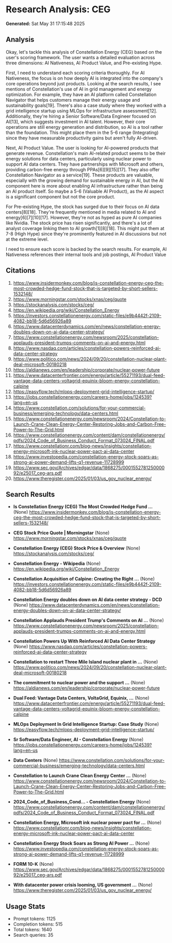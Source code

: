# Research Analysis: CEG

**Generated:** Sat May 31 17:15:48 2025

## Analysis

<think>
Okay, let's tackle this analysis of Constellation Energy (CEG) based on the user's scoring framework. The user wants a detailed evaluation across three dimensions: AI Nativeness, AI Product Value, and Pre-existing Hype. 

First, I need to understand each scoring criteria thoroughly. For AI Nativeness, the focus is on how deeply AI is integrated into the company's core operations beyond just products. Looking at the search results, I see mentions of Constellation's use of AI in grid management and energy optimization. For example, they have an AI platform called Constellation Navigator that helps customers manage their energy usage and sustainability goals[19]. There's also a case study where they worked with a grid intelligence startup using MLOps for infrastructure assessment[12]. Additionally, they're hiring a Senior Software/Data Engineer focused on AI[13], which suggests investment in AI talent. However, their core operations are still energy generation and distribution, so AI is a tool rather than the foundation. This might place them in the 5-6 range (Integrating) since they have measurable productivity gains but aren't fully AI-driven.

Next, AI Product Value. The user is looking for AI-powered products that generate revenue. Constellation's main AI-related product seems to be their energy solutions for data centers, particularly using nuclear power to support AI data centers. They have partnerships with Microsoft and others, providing carbon-free energy through PPAs[6][9][15][17]. They also offer Constellation Navigator as a service[19]. These products are valuable, especially with the growing demand for sustainable energy in AI, but the AI component here is more about enabling AI infrastructure rather than being an AI product itself. So maybe a 5-6 (Valuable AI Product), as the AI aspect is a significant component but not the core product.

For Pre-existing Hype, the stock has surged due to their focus on AI data centers[8][18]. They're frequently mentioned in media related to AI and energy[6][7][10][17]. However, they're not as hyped as pure AI companies like Nvidia. The stock price has risen significantly, and there's a lot of analyst coverage linking them to AI growth[1][8][18]. This might put them at 7-8 (High Hype) since they're prominently featured in AI discussions but not at the extreme level.

I need to ensure each score is backed by the search results. For example, AI Nativeness references their internal tools and job postings, AI Product Value

## Citations

1. https://www.insidermonkey.com/blog/is-constellation-energy-ceg-the-most-crowded-hedge-fund-stock-that-is-targeted-by-short-sellers-1532148/
2. https://www.morningstar.com/stocks/xnas/ceg/quote
3. https://stockanalysis.com/stocks/ceg/
4. https://en.wikipedia.org/wiki/Constellation_Energy
5. https://investors.constellationenergy.com/static-files/e9b4442f-2109-4082-bb18-5d6d56926a89
6. https://www.datacenterdynamics.com/en/news/constellation-energy-doubles-down-on-ai-data-center-strategy/
7. https://www.constellationenergy.com/newsroom/2025/constellation-applauds-president-trumps-comments-on-ai-and-energy.html
8. https://www.nasdaq.com/articles/constellation-powers-reinforced-ai-data-center-strategy
9. https://www.politico.com/news/2024/09/20/constellation-nuclear-plant-deal-microsoft-00180218
10. https://aldianews.com/en/leadership/corporate/nuclear-power-future
11. https://www.datacenterfrontier.com/energy/article/55271193/dual-feed-vantage-data-centers-voltagrid-equinix-bloom-energy-constellation-calpine
12. https://easyflow.tech/mlops-deployment-grid-intelligence-startup/
13. https://jobs.constellationenergy.com/careers-home/jobs/124539?lang=en-us
14. https://www.constellation.com/solutions/for-your-commercial-business/emerging-technology/data-centers.html
15. https://www.constellationenergy.com/newsroom/2024/Constellation-to-Launch-Crane-Clean-Energy-Center-Restoring-Jobs-and-Carbon-Free-Power-to-The-Grid.html
16. https://www.constellationenergy.com/content/dam/constellationenergy/pdfs/2024_Code_of_Business_Conduct_Format_073024_FINAL.pdf
17. https://www.constellationr.com/blog-news/insights/constellation-energy-microsoft-ink-nuclear-power-pact-ai-data-center
18. https://www.investopedia.com/constellation-energy-stock-soars-as-strong-ai-power-demand-lifts-q1-revenue-11728999
19. https://www.sec.gov/Archives/edgar/data/1868275/000155278125000092/e25017_ceg-ars.pdf
20. https://www.theregister.com/2025/01/03/us_gov_nuclear_energy/

## Search Results

- **Is Constellation Energy (CEG) The Most Crowded Hedge Fund ...** (None)
  https://www.insidermonkey.com/blog/is-constellation-energy-ceg-the-most-crowded-hedge-fund-stock-that-is-targeted-by-short-sellers-1532148/

- **CEG Stock Price Quote | Morningstar** (None)
  https://www.morningstar.com/stocks/xnas/ceg/quote

- **Constellation Energy (CEG) Stock Price & Overview** (None)
  https://stockanalysis.com/stocks/ceg/

- **Constellation Energy - Wikipedia** (None)
  https://en.wikipedia.org/wiki/Constellation_Energy

- **Constellation Acquisition of Calpine: Creating the Right ...** (None)
  https://investors.constellationenergy.com/static-files/e9b4442f-2109-4082-bb18-5d6d56926a89

- **Constellation Energy doubles down on AI data center strategy - DCD** (None)
  https://www.datacenterdynamics.com/en/news/constellation-energy-doubles-down-on-ai-data-center-strategy/

- **Constellation Applauds President Trump's Comments on AI ...** (None)
  https://www.constellationenergy.com/newsroom/2025/constellation-applauds-president-trumps-comments-on-ai-and-energy.html

- **Constellation Powers Up With Reinforced AI Data Center Strategy** (None)
  https://www.nasdaq.com/articles/constellation-powers-reinforced-ai-data-center-strategy

- **Constellation to restart Three Mile Island nuclear plant in ...** (None)
  https://www.politico.com/news/2024/09/20/constellation-nuclear-plant-deal-microsoft-00180218

- **The commitment to nuclear power and the support ...** (None)
  https://aldianews.com/en/leadership/corporate/nuclear-power-future

- **Dual Feed: Vantage Data Centers, VoltaGrid, Equinix, ...** (None)
  https://www.datacenterfrontier.com/energy/article/55271193/dual-feed-vantage-data-centers-voltagrid-equinix-bloom-energy-constellation-calpine

- **MLOps Deployment In Grid Intelligence Startup: Case Study** (None)
  https://easyflow.tech/mlops-deployment-grid-intelligence-startup/

- **Sr Software/Data Engineer, AI - Constellation Energy** (None)
  https://jobs.constellationenergy.com/careers-home/jobs/124539?lang=en-us

- **Data Centers** (None)
  https://www.constellation.com/solutions/for-your-commercial-business/emerging-technology/data-centers.html

- **Constellation to Launch Crane Clean Energy Center ...** (None)
  https://www.constellationenergy.com/newsroom/2024/Constellation-to-Launch-Crane-Clean-Energy-Center-Restoring-Jobs-and-Carbon-Free-Power-to-The-Grid.html

- **2024_Code_of_Business_Cond... - Constellation Energy** (None)
  https://www.constellationenergy.com/content/dam/constellationenergy/pdfs/2024_Code_of_Business_Conduct_Format_073024_FINAL.pdf

- **Constellation Energy, Microsoft ink nuclear power pact for ...** (None)
  https://www.constellationr.com/blog-news/insights/constellation-energy-microsoft-ink-nuclear-power-pact-ai-data-center

- **Constellation Energy Stock Soars as Strong AI Power ...** (None)
  https://www.investopedia.com/constellation-energy-stock-soars-as-strong-ai-power-demand-lifts-q1-revenue-11728999

- **FORM 10-K** (None)
  https://www.sec.gov/Archives/edgar/data/1868275/000155278125000092/e25017_ceg-ars.pdf

- **With datacenter power crisis looming, US government ...** (None)
  https://www.theregister.com/2025/01/03/us_gov_nuclear_energy/

## Usage Stats

- Prompt tokens: 1125
- Completion tokens: 515
- Total tokens: 1640
- Search queries: 35
